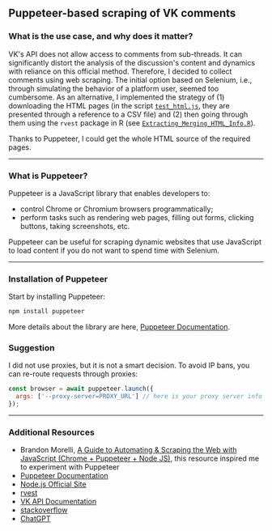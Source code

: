 ## Puppeteer-based scraping of VK comments

### **What is the use case, and why does it matter?**

VK's API does not allow access to comments from sub-threads. It can significantly distort the analysis of the discussion's content and dynamics with reliance on this official method. Therefore, I decided to collect comments using web scraping. The initial option based on Selenium, i.e., through simulating the behavior of a platform user, seemed too cumbersome. As an alternative, I implemented the strategy of (1) downloading the HTML pages (in the script [`test_html.js`](https://github.com/aidar-zinnatullin/puppeteer_scraping_VK_comments/blob/master/test_html.js), they are presented through a reference to a CSV file) and (2) then going through them using the `rvest` package in R (see [`Extracting_Merging_HTML_Info.R`](https://github.com/aidar-zinnatullin/puppeteer_scraping_VK_comments/blob/master/Extracting_Merging_HTML_Info.R)).

Thanks to Puppeteer, I could get the whole HTML source of the required pages.

---

### **What is Puppeteer?**

Puppeteer is a JavaScript library that enables developers to:
- control Chrome or Chromium browsers programmatically;
- perform tasks such as rendering web pages, filling out forms, clicking buttons, taking screenshots, etc.

Puppeteer can be useful for scraping dynamic websites that use JavaScript to load content if you do not want to spend time with Selenium.

---

### **Installation of Puppeteer**

Start by installing Puppeteer:
```bash
npm install puppeteer
```
More details about the library are here, [Puppeteer Documentation](https://pptr.dev/).

### **Suggestion**

I did not use proxies, but it is not a smart decision. To avoid IP bans, you can re-route requests through proxies:
   ```javascript
   const browser = await puppeteer.launch({
     args: ['--proxy-server=PROXY_URL'] // here is your proxy server info
   });
   ```

---

### **Additional Resources**

- Brandon Morelli, [A Guide to Automating & Scraping the Web with JavaScript (Chrome + Puppeteer + Node JS)](https://codeburst.io/a-guide-to-automating-scraping-the-web-with-javascript-chrome-puppeteer-node-js-b18efb9e9921), this resource inspired me to experiment with Puppeteer
- [Puppeteer Documentation](https://pptr.dev/)
- [Node.js Official Site](https://nodejs.org/) 
- [rvest](https://rvest.tidyverse.org)
- [VK API Documentation](https://dev.vk.com/en)
- [stackoverflow](https://stackoverflow.com)
- [ChatGPT](https://chatgpt.com)